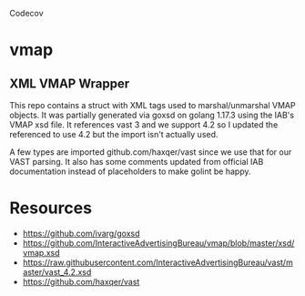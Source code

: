 Codecov

# vmap
## XML VMAP Wrapper

This repo contains a struct with XML tags used to marshal/unmarshal VMAP objects. It was partially generated via goxsd on golang 1.17.3 using the IAB's VMAP xsd file. It references vast 3 and we support 4.2 so I updated the referenced to use 4.2 but the import isn't actually used.

A few types are imported github.com/haxqer/vast since we use that for our VAST parsing. It also has some comments updated from official IAB documentation instead of placeholders to make golint be happy.

# Resources
- https://github.com/ivarg/goxsd
- https://github.com/InteractiveAdvertisingBureau/vmap/blob/master/xsd/vmap.xsd
- https://raw.githubusercontent.com/InteractiveAdvertisingBureau/vast/master/vast_4.2.xsd
- https://github.com/haxqer/vast
